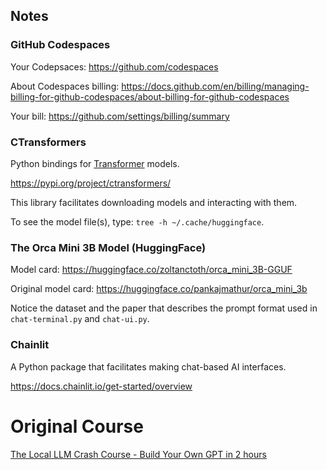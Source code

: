 ## Notes

### GitHub Codespaces

Your Codepsaces: https://github.com/codespaces

About Codespaces billing: https://docs.github.com/en/billing/managing-billing-for-github-codespaces/about-billing-for-github-codespaces

Your bill: https://github.com/settings/billing/summary

### CTransformers

Python bindings for [Transformer](https://aws.amazon.com/what-is/transformers-in-artificial-intelligence/#:~:text=Transformers%20are%20a%20type%20of,sequence%20into%20an%20output%20sequence.) models.

https://pypi.org/project/ctransformers/

This library facilitates downloading models and interacting
with them. 

To see the model file(s), type: `tree -h ~/.cache/huggingface`.

### The Orca Mini 3B Model (HuggingFace)

Model card: https://huggingface.co/zoltanctoth/orca_mini_3B-GGUF

Original model card: https://huggingface.co/pankajmathur/orca_mini_3b

Notice the dataset and the paper that describes the prompt
format used in `chat-terminal.py` and `chat-ui.py`.

### Chainlit

A Python package that facilitates making chat-based AI interfaces.

https://docs.chainlit.io/get-started/overview

# Original Course

[The Local LLM Crash Course - Build Your Own GPT in 2 hours](https://www.udemy.com/course/the-local-llm-crash-course-build-a-hugging-face-ai-chatbot/?referralCode=EAD6017AA0001257DD9A)
